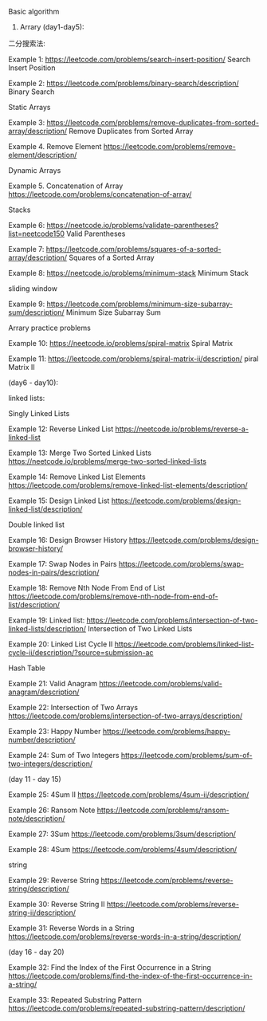 Basic algorithm 

1. Arrary (day1-day5):

二分搜索法:

Example 1: https://leetcode.com/problems/search-insert-position/  Search Insert Position

Example 2: https://leetcode.com/problems/binary-search/description/ Binary Search

Static Arrays

Example 3: https://leetcode.com/problems/remove-duplicates-from-sorted-array/description/ Remove Duplicates from Sorted Array

Example 4. Remove Element https://leetcode.com/problems/remove-element/description/

Dynamic Arrays

Example 5. Concatenation of Array  https://leetcode.com/problems/concatenation-of-array/


Stacks

Example 6: https://neetcode.io/problems/validate-parentheses?list=neetcode150 Valid Parentheses

Example 7: https://leetcode.com/problems/squares-of-a-sorted-array/description/ Squares of a Sorted Array

Example 8: https://neetcode.io/problems/minimum-stack    Minimum Stack


sliding window 

Example 9: https://leetcode.com/problems/minimum-size-subarray-sum/description/ Minimum Size Subarray Sum

Arrary practice problems

Example 10: https://neetcode.io/problems/spiral-matrix Spiral Matrix

Example 11: https://leetcode.com/problems/spiral-matrix-ii/description/ piral Matrix II

(day6 - day10):

linked lists:

Singly Linked Lists

Example 12: Reverse Linked List https://neetcode.io/problems/reverse-a-linked-list

Example 13: Merge Two Sorted Linked Lists https://neetcode.io/problems/merge-two-sorted-linked-lists

Example 14: Remove Linked List Elements https://leetcode.com/problems/remove-linked-list-elements/description/

Example 15: Design Linked List https://leetcode.com/problems/design-linked-list/description/

Double linked list

Example 16: Design Browser History https://leetcode.com/problems/design-browser-history/

Example 17: Swap Nodes in Pairs https://leetcode.com/problems/swap-nodes-in-pairs/description/

Example 18: Remove Nth Node From End of List https://leetcode.com/problems/remove-nth-node-from-end-of-list/description/

Example 19: Linked list: https://leetcode.com/problems/intersection-of-two-linked-lists/description/ Intersection of Two Linked Lists

Example 20: Linked List Cycle II https://leetcode.com/problems/linked-list-cycle-ii/description/?source=submission-ac

Hash Table 

Example 21: Valid Anagram https://leetcode.com/problems/valid-anagram/description/

Example 22: Intersection of Two Arrays https://leetcode.com/problems/intersection-of-two-arrays/description/

Example 23: Happy Number https://leetcode.com/problems/happy-number/description/

Example 24: Sum of Two Integers https://leetcode.com/problems/sum-of-two-integers/description/

(day 11 - day 15)

Example 25: 4Sum II https://leetcode.com/problems/4sum-ii/description/

Example 26: Ransom Note https://leetcode.com/problems/ransom-note/description/

Example 27: 3Sum https://leetcode.com/problems/3sum/description/

Example 28: 4Sum https://leetcode.com/problems/4sum/description/

string

Example 29: Reverse String https://leetcode.com/problems/reverse-string/description/

Example 30: Reverse String II https://leetcode.com/problems/reverse-string-ii/description/

Example 31: Reverse Words in a String https://leetcode.com/problems/reverse-words-in-a-string/description/

(day 16 - day 20)

Example 32: Find the Index of the First Occurrence in a String  https://leetcode.com/problems/find-the-index-of-the-first-occurrence-in-a-string/

Example 33: Repeated Substring Pattern  https://leetcode.com/problems/repeated-substring-pattern/description/








